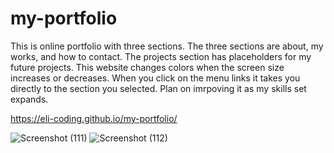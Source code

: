 # my-portfolio

This is online portfolio with three sections. The three sections are about, my works, and how to contact.
The projects section has placeholders for my future projects. This website changes colors when the screen size increases or decreases. 
When you click on the menu links it takes you directly to the section you selected. Plan on imrpoving it as my skills set expands. 

 https://eli-coding.github.io/my-portfolio/


![Screenshot (111)](https://user-images.githubusercontent.com/80432031/151683869-869f3946-5d6b-4c23-9f05-5719c36c80de.png)
![Screenshot (112)](https://user-images.githubusercontent.com/80432031/151683864-4d653d6a-44d4-444a-aae3-e0803692c32c.png)
